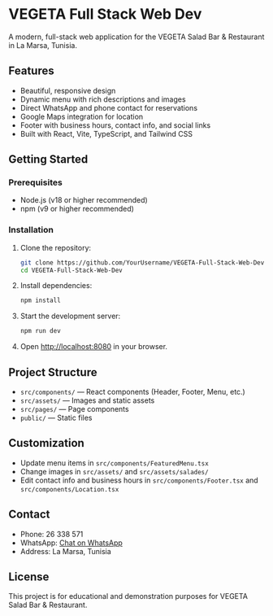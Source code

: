 # VEGETA Full Stack Web Dev

A modern, full-stack web application for the VEGETA Salad Bar & Restaurant in La Marsa, Tunisia.

## Features
- Beautiful, responsive design
- Dynamic menu with rich descriptions and images
- Direct WhatsApp and phone contact for reservations
- Google Maps integration for location
- Footer with business hours, contact info, and social links
- Built with React, Vite, TypeScript, and Tailwind CSS

## Getting Started

### Prerequisites
- Node.js (v18 or higher recommended)
- npm (v9 or higher recommended)

### Installation
1. Clone the repository:
   ```sh
   git clone https://github.com/YourUsername/VEGETA-Full-Stack-Web-Dev.git
   cd VEGETA-Full-Stack-Web-Dev
   ```
2. Install dependencies:
   ```sh
   npm install
   ```
3. Start the development server:
   ```sh
   npm run dev
   ```
4. Open [http://localhost:8080](http://localhost:8080) in your browser.

## Project Structure
- `src/components/` — React components (Header, Footer, Menu, etc.)
- `src/assets/` — Images and static assets
- `src/pages/` — Page components
- `public/` — Static files

## Customization
- Update menu items in `src/components/FeaturedMenu.tsx`
- Change images in `src/assets/` and `src/assets/salades/`
- Edit contact info and business hours in `src/components/Footer.tsx` and `src/components/Location.tsx`

## Contact
- Phone: 26 338 571
- WhatsApp: [Chat on WhatsApp](https://wa.me/21626338571)
- Address: La Marsa, Tunisia

## License
This project is for educational and demonstration purposes for VEGETA Salad Bar & Restaurant.

